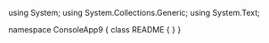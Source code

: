 ﻿using System;
using System.Collections.Generic;
using System.Text;

namespace ConsoleApp9
{
    class README
    {
    }
}
